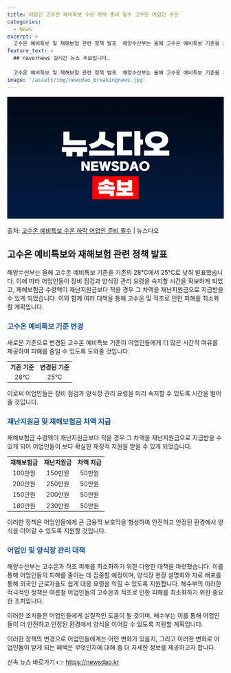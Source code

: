 ```yaml
---
title: 어업인 고수온 예비특보 수온 하락 준비 필수 고수온 어업인 수온
categories:
  - News
excerpt: >
  고수온 예비특보 및 재해보험 관련 정책 발표  해양수산부는 올해 고수온 예비특보 기준을 기존의 수온 28℃에…
feature_text: >
  ## navernews 실시간 뉴스 속보입니다.

  고수온 예비특보 및 재해보험 관련 정책 발표  해양수산부는 올해 고수온 예비특보 기준을 기존의 수온 28℃에…
image: '/assets/img/newsdao_breakingnews.jpg'
---
```


![뉴스다오 속보](/assets/img/newsdao_breakingnews.jpg)

<p>출처: <a href="https://newsdao.kr/4144" rel="dofollow">고수온 예비특보 수온 하락 어업인 준비 필수</a> | 뉴스다오</p>

<h2 data-ke-size="size26">고수온 예비특보와 재해보험 관련 정책 발표</h2>
해양수산부는 올해 고수온 예비특보 기준을 기존의 28℃에서 25℃로 낮춰 발표했습니다. 이에 따라 어업인들이 장비 점검과 양식장 관리 요령을 숙지할 시간을 확보하게 되었고, 재해보험금 수령액이 재난지원금보다 적을 경우 그 차액을 재난지원금으로 지급받을 수 있게 되었습니다. 이와 함께 여러 대책을 통해 고수온 및 적조로 인한 피해를 최소화할 계획입니다.

<h3><b><span style="color: #1a5490;">고수온 예비특보 기준 변경</span></b></h3>
새로운 기준으로 변경된 고수온 예비특보 기준이 어업인들에게 더 많은 시간적 여유를 제공하여 피해를 줄일 수 있도록 도와줄 것입니다.

<table>
  <tr>
    <td style="text-align: center; height: 17px;"><b>기존 기준</b></td>
    <td style="text-align: center; height: 17px;"><b>변경된 기준</b></td>
  </tr>
  <tr>
    <td style="text-align: center; height: 17px;">28℃</td>
    <td style="text-align: center; height: 17px;">25℃</td>
  </tr>
</table>

이로써 어업인들은 장비 점검과 양식장 관리 요령을 미리 숙지할 수 있도록 시간을 벌어줄 것입니다.

<h3><b><span style="color: #1a5490;">재난지원금 및 재해보험금 차액 지급</span></b></h3>
재해보험금 수령액이 재난지원금보다 적을 경우 그 차액을 재난지원금으로 지급받을 수 있게 되어 어업인들이 보다 확실한 재정적 지원을 받을 수 있게 되었습니다.

<table>
  <tr>
    <td style="text-align: center; height: 17px;"><b>재해보험금</b></td>
    <td style="text-align: center; height: 17px;"><b>재난지원금</b></td>
    <td style="text-align: center; height: 17px;"><b>차액 지급</b></td>
  </tr>
  <tr>
    <td style="text-align: center; height: 17px;">100만원</td>
    <td style="text-align: center; height: 17px;">150만원</td>
    <td style="text-align: center; height: 17px;">50만원</td>
  </tr>
  <tr>
    <td style="text-align: center; height: 17px;">200만원</td>
    <td style="text-align: center; height: 17px;">250만원</td>
    <td style="text-align: center; height: 17px;">50만원</td>
  </tr>
  <tr>
    <td style="text-align: center; height: 17px;">150만원</td>
    <td style="text-align: center; height: 17px;">200만원</td>
    <td style="text-align: center; height: 17px;">50만원</td>
  </tr>
  <tr>
    <td style="text-align: center; height: 17px;">180만원</td>
    <td style="text-align: center; height: 17px;">230만원</td>
    <td style="text-align: center; height: 17px;">50만원</td>
  </tr>
</table>

이러한 정책은 어업인들에게 큰 금융적 보호막을 형성하여 안전하고 안정된 환경에서 양식을 이어갈 수 있도록 지원할 것입니다.

<h3><b><span style="color: #1a5490;">어업인 및 양식장 관리 대책</span></b></h3>
해양수산부는 고수온과 적조 피해를 최소화하기 위한 다양한 대책을 마련했습니다. 이를 통해 어업인들의 피해를 줄이는 데 집중할 예정이며, 양식장 현장 설명회와 자료 배포를 통해 외국인 근로자들도 쉽게 대응 요령을 익힐 수 있도록 지원합니다. 해수부의 이러한 적극적인 정책은 여름철 어업인들의 고수온과 적조로 인한 피해를 최소화하기 위한 중요한 조치입니다.

이러한 조치들은 어업인들에게 실질적인 도움이 될 것이며, 해수부는 이를 통해 어업인들이 더 안전하고 안정된 환경에서 양식을 이어갈 수 있도록 지원할 계획입니다. 

이러한 정책의 변경으로 어업인들에게는 어떤 변화가 있을지, 그리고 이러한 변화로 어업인들이 받게 되는 혜택은 무엇인지에 대해 좀 더 자세한 정보를 제공하고자 합니다. <p data-ke-size="size16"></p> 

신속 뉴스 바로가기 👉 <a href="https://newsdao.kr" rel="dofollow">https://newsdao.kr</a>


